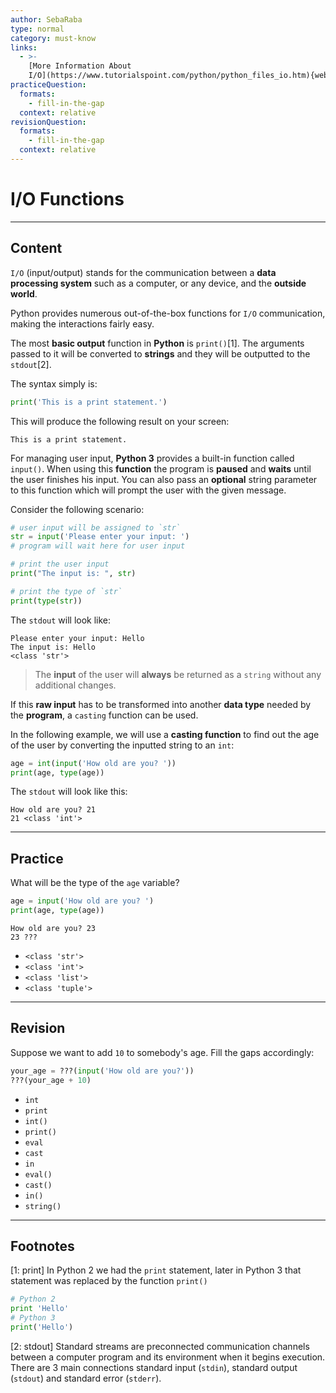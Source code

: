 ```yaml
---
author: SebaRaba
type: normal
category: must-know
links:
  - >-
    [More Information About
    I/O](https://www.tutorialspoint.com/python/python_files_io.htm){website}
practiceQuestion:
  formats:
    - fill-in-the-gap
  context: relative
revisionQuestion:
  formats:
    - fill-in-the-gap
  context: relative
---
```


# I/O Functions


---

## Content

`I/O` (input/output) stands for the communication between a **data processing system** such as a computer, or any device, and the **outside world**.

Python provides numerous out-of-the-box functions for `I/O` communication, making the interactions fairly easy.

The most **basic output** function in **Python** is `print()`[1]. The arguments passed to it will be converted to **strings** and they will be outputted to the `stdout`[2].

The syntax simply is:

```py
print('This is a print statement.')
```

This will produce the following result on your screen:

```plain-text
This is a print statement.
```

For managing user input, **Python 3** provides a built-in function called `input()`. When using this **function** the program is **paused** and **waits** until the user finishes his input. You can also pass an **optional** string parameter to this function which will prompt the user with the given message.

Consider the following scenario:

```python
# user input will be assigned to `str`
str = input('Please enter your input: ')
# program will wait here for user input

# print the user input
print("The input is: ", str)

# print the type of `str`
print(type(str))
```

The `stdout` will look like:

```plain-text
Please enter your input: Hello
The input is: Hello
<class 'str'>
```

> The **input** of the user will **always** be returned as a `string` without any additional changes. 

If this **raw input** has to be transformed into another **data type** needed by the **program**, a `casting` function can be used. 

In the following example, we will use a **casting function** to find out the age of the user by converting the inputted string to an `int`:

```python
age = int(input('How old are you? '))
print(age, type(age))
```

The `stdout` will look like this:

```plain-text
How old are you? 21
21 <class 'int'>
```


---

## Practice

What will be the type of the `age` variable?

```py
age = input('How old are you? ')
print(age, type(age))
```

```plain-text
How old are you? 23
23 ???
```

- `<class 'str'>`
- `<class 'int'>`
- `<class 'list'>`
- `<class 'tuple'>`


---

## Revision

Suppose we want to add `10` to somebody's age. Fill the gaps accordingly:

```py
your_age = ???(input('How old are you?'))
???(your_age + 10)
```

- `int`
- `print`
- `int()`
- `print()`
- `eval`
- `cast`
- `in`
- `eval()`
- `cast()`
- `in()`
- `string()`


---

## Footnotes

[1: print]
In Python 2 we had the `print` statement, later in Python 3 that statement was replaced by the function `print()`

```py
# Python 2
print 'Hello'
# Python 3
print('Hello')
```

[2: stdout]
Standard streams are preconnected communication channels between a computer program and its environment when it begins execution. There are 3 main connections standard input (`stdin`), standard output (`stdout`) and standard error (`stderr`).
 
